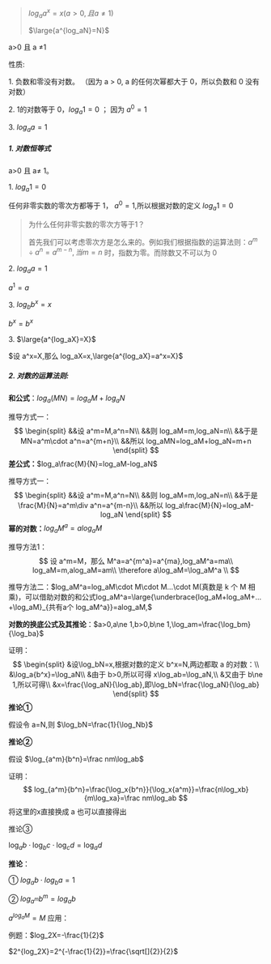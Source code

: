 > $log_aa^x=x (a>0,且 a \ne 1)$
>
> $\large{a^{log_aN}=N}$

a>0 且 a &ne;1 

性质: 

1\. 负数和零没有对数。 （因为 a > 0, a 的任何次幂都大于 0，所以负数和 0 没有对数）

2\. 1的对数等于 0，$log_a1=0$ ； 因为 $a^0=1$

3\. $log_aa=1$

##### 1\. 对数恒等式

a>0 且 a&ne; 1。

1\. $log_a1=0$

任何非零实数的零次方都等于 1， $a^0 =1$,所以根据对数的定义 $log_a1 = 0$

> 为什么任何非零实数的零次方等于1？
>
> 首先我们可以考虑零次方是怎么来的。例如我们根据指数的运算法则：$a^m\div a^n=a^{m-n},当 m=n$ 时，指数为零。而除数又不可以为 0

2\. $log_aa=1$

$a^1=a$

3\. $log_b{b^x}=x$

$b^x=b^x$

3\. $\large{a^{log_aX}=X}$

$设 a^x=X,那么 log_aX=x,\large{a^{log_aX}=a^x=X}$

##### 2. 对数的运算法则:

**和公式**：$log_a(MN)=log_aM+log_aN$

推导方式一：
$$
\begin{split}
&&设 a^m=M,a^n=N\\
&&则 log_aM=m,log_aN=n\\
&&于是 MN=a^m\cdot a^n=a^{m+n}\\
&&所以 log_aMN=log_aM+log_aN=m+n
\end{split}
$$
**差公式：**$log_a\frac{M}{N}=log_aM-log_aN$

推导方式一：
$$
\begin{split}
&&设 a^m=M,a^n=N\\
&&则 log_aM=m,log_aN=n\\
&&于是 \frac{M}{N}=a^m\div a^n=a^{m-n}\\
&&所以 log_a\frac{M}{N}=log_aM-log_aN
\end{split}
$$
**幂的对数：**$log_aM^a=alog_aM$

推导方法1：
$$
设 a^m=M，那么 M^a=a^{m^a}=a^{ma},log_aM^a=ma\\
log_aM=m,alog_aM=am\\
\therefore a\log_aM=\log_aM^a \\
$$

推导方法二：$log_aM^a=log_aM\cdot M\cdot M…\cdot M(真数是 k 个 M 相乘)，可以借助对数的和公式log_aM^a=\large{\underbrace{log_aM+log_aM+…+\log_aM}_{共有a个 log_aM^a}}=alog_aM,$

**对数的换底公式及其推论**：$a>0,a\ne 1,b>0,b\ne 1,\log_am=\frac{\log_bm}{\log_ba}$

证明：
$$
\begin{split}
&设\log_bN=x,根据对数的定义 b^x=N,两边都取 a 的对数：\\
&\log_a{b^x}=\log_aN\\
&由于 b>0,所以可得 x\log_ab=\log_aN,\\
&又由于 b\ne 1,所以可得\\
&x=\frac{\log_aN}{\log_ab},即\log_bN=\frac{\log_aN}{\log_ab}
\end{split}
$$
**推论①**

假设令 a=N,则 $\log_bN=\frac{1}{\log_Nb}$

**推论②**

假设 $\log_{a^m}{b^n}=\frac nm\log_ab$

证明：
$$
log_{a^m}{b^n}=\frac{\log_x{b^n}}{\log_x{a^m}}=\frac{n\log_xb}{m\log_xa}=\frac nm\log_ab
$$
将这里的x直接换成 a 也可以直接得出

推论③ 

$\log_ab\cdot\log_bc\cdot\log_cd=\log_ad$

**推论**：

① $log_ab\cdot log_ba=1$

② $log_{a^m}b^m=log_ab$

$a^{log_aM}=M$ 应用：

例题：$log_2X=-\frac{1}{2}$

$2^{log_2X}=2^{-\frac{1}{2}}=\frac{\sqrt[]{2}}{2}$

 

